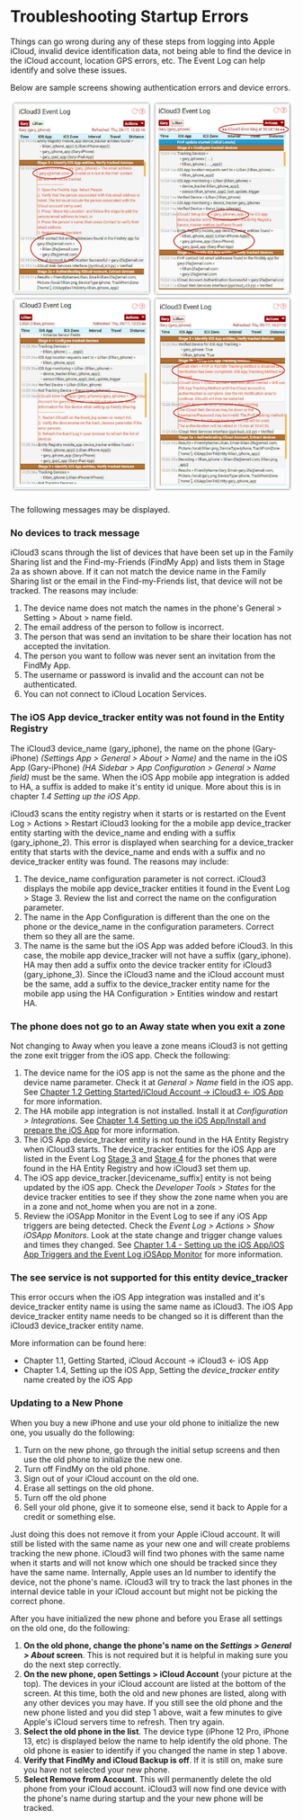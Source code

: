
# Troubleshooting Startup Errors

Things can go wrong during any of these steps from logging into Apple iCloud, invalid device identification data, not being able to find the device in the iCloud account, location GPS errors, etc. The Event Log can help identify and solve these issues. 

Below are sample screens showing authentication errors and device errors.

![setup_fmf_icloud3](../images/evlog_startup_errors.jpg)

The following messages may be displayed.

### No devices to track message
iCloud3 scans through the list of devices that have been set up in the Family Sharing list and the Find-my-Friends (FindMy App) and lists them in Stage 2a as shown above. If it can not match the device name in the Family Sharing list or the email in the Find-my-Friends list, that device will not be tracked. The reasons may include:

1. The device name does not match the names in the phone's General > Setting > About > name field.
2. The email address of the person to follow is incorrect.
3. The person that was send an invitation to be share their location has not accepted the invitation.
5. The person you want to follow was never sent an invitation from the FindMy App.
6. The username or password is invalid and the account can not be authenticated. 
7. You can not connect to iCloud Location Services.

### The iOS App device_tracker entity was not found in the Entity Registry

The iCloud3 device_name (gary_iphone), the name on the phone (Gary-iPhone) *(Settings App > General > About > Name)* and the name in the iOS App (Gary-iPhone) *(HA Sidebar > App Configuration > General > Name field)* must be the same. When the iOS App mobile app integration is added to HA, a suffix is added to make it's entity id unique. More about this is in chapter *1.4 Setting up the iOS App*.

iCloud3 scans the entity registry when it starts or is restarted on the Event Log > Actions > Restart iCloud3 looking for the a mobile app device_tracker entity starting with the device_name and ending with a suffix (gary_iphone_2). This error is displayed when  searching for a device_tracker entity that starts with the device_name and ends with a suffix and no device_tracker entity was found. The reasons may include:
1. The device_name configuration parameter is not correct. iCloud3 displays the mobile app device_tracker entities it found in the Event Log > Stage 3. Review the list and correct the name on the configuration parameter.
2. The name in the App Configuration is different than the one on the phone or the device_name in the configuration parameters. Correct them so they all are the same.
3. The name is the same but the iOS App was added before iCloud3. In this case, the mobile app device_tracker will not have a suffix (gary_iphone). HA may then add a suffix onto the device tracker entity for iCloud3 (gary_iphone_3). Since the iCloud3 name and the iCloud account must be the same, add a suffix to the device_tracker entity name for the mobile app using the HA Configuration > Entities window and restart HA.

### The phone does not go to an Away state when you exit a zone

Not changing to Away when you leave a zone means iCloud3 is not getting the zone exit trigger from the iOS app. Check the following:

1. The device name for the iOS app is not the same as the phone and the device name parameter. Check it at *General > Name* field in the iOS app. See [Chapter 1.2 Getting Started/iCloud Account → iCloud3 ← iOS App](chapters/1.2-getting-started?id=icloud-account-→-icloud3-←-ios-app) for more information.
2. The HA mobile app integration is not installed. Install it at *Configuration > Integrations*. See [Chapter 1.4 Setting up the iOS App/Install and prepare the iOS  App](chapters/1.4-setting-up-iosapp?id=install-and-prepare-the-ios-app) for more information.
3. The iOS App device_tracker entity is not found in the HA Entity Registry when iCloud3 starts. The device_tracker entities for the iOS App are listed in the Event Log [Stage 3](chapters/1.6-configuring-starting-icloud3?id=stage-3-identify-the-ios-app-mobile_device-entities) and [Stage 4](chapters/1.6-configuring-starting-icloud3?id=stage-4-configure-the-tracked-devices) for the phones that were found in the HA Entity Registry and how iCloud3 set them up.
4. The iOS app device_tracker.[devicename_suffix] entity is not being updated by the iOS app. Check the *Developer Tools > States* for the device tracker entities to see if they show the zone name when you are in a zone and not_home when you are not in a zone.
5. Review the iOSApp Monitor in the Event Log to see if any iOS App triggers are being detected. Check the *Event Log > Actions > Show iOSApp Monitors*. Look at the state change and trigger change values and times they changed. See [Chapter 1.4 - Setting up the iOS App/iOS App Triggers and the Event Log iOSApp Monitor](chapters/1.4-setting-up-iosapp?id=ios-app-triggers-and-the-event-log-ios-app-monitor) for more information.

### The see service is not supported for this entity device_tracker

This error occurs when the iOS App integration was installed and it's device_tracker entity name is using the same name as iCloud3. The iOS App device_tracker entity name needs to be changed so it is different than the iCloud3 device_tracker entity name.

More information can be found here:

- Chapter 1.1, Getting Started, iCloud Account → iCloud3 ← iOS App
- Chapter 1.4, Setting up the iOS App, Setting the *device_tracker entity* name created by the iOS App

### Updating to a New Phone

When you buy a new iPhone and use your old phone to initialize the new one, you usually do the following:

1. Turn on the new phone, go through the initial setup screens and then use the old phone to initialize the new one.
2. Turn off FindMy on the old phone.
3. Sign out of your iCloud account on the old one.
4. Erase all settings on the old phone.
5. Turn off the old phone
6. Sell your old phone, give it to someone else, send it back to Apple for a credit or something else.

Just doing this does not remove it from your Apple iCloud account. It will still be listed with the same name as your new one and will create problems tracking the new phone. iCloud3 will find two phones with the same name when it starts and will not know which one should be tracked since they have the same name. Internally, Apple uses an Id number to identify the device, not the phone's name. iCloud3 will try to track the last phones in the internal device table in your iCloud account but might not be picking the correct phone.

After you have initialized the new phone and before you Erase all settings on the old one,  do the following:

1. **On the old phone, change the phone's name on the *Settings > General > About* screen**. This is not required but it is helpful in making sure you do the next step correctly.
2. **On the new phone, open Settings > iCloud Account** (your picture at the top). The devices in your iCloud account are listed at the bottom of the screen. At this time, both the old and new phones are listed, along with any other devices you may have. If you still see the old phone and the new phone listed and you did step 1 above, wait a few minutes to give Apple's iCloud servers time to refresh. Then try again.
3. **Select the old phone in the list**. The device type (iPhone 12 Pro, iPhone 13, etc) is displayed below the name to help identify the old phone. The old phone is easier to identify if you changed the name in step 1 above.
4. **Verify that FindMy and iCloud Backup is off**. If it is still on, make sure you have not selected your new phone.
5. **Select Remove from Account**. This will permanently delete the old phone from your iCloud account. iCloud3 will now find one device with the phone's name during startup and the your new phone will be tracked.

